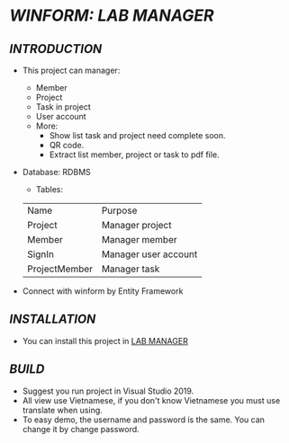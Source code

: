 # ***WINFORM: LAB MANAGER***

## ***INTRODUCTION***

* This project can manager:
  * Member
  * Project
  * Task in project
  * User account
  * More:
    * Show list task and project need complete soon.
    * QR code.
    * Extract list member, project or task to pdf file.
* Database: RDBMS
  * Tables:
  <table>

    <tr>
        <td>Name</td>
        <td>Purpose</td>
    </tr>
    <tr>
        <td>Project</td>
        <td>Manager project</td>
    </tr>
    <tr>
        <td>Member</td>
        <td>Manager member</td>
    </tr>
    <tr>
        <td>SignIn</td>
        <td>Manager user account</td>
    </tr>
    <tr>
        <td>ProjectMember</td>
        <td>Manager task</td>
    </tr>
   </table>
 
 * Connect with winform by Entity Framework

## ***INSTALLATION***

* You can install this project in [LAB MANAGER](https://github.com/ThadaPhan/Lab_Manager_Winform.git)

## ***BUILD***
* Suggest you run project in Visual Studio 2019.
* All view use Vietnamese, if you don't know Vietnamese you must use translate when using. 
* To easy demo, the username and password ís the same. You can change it by change password.


